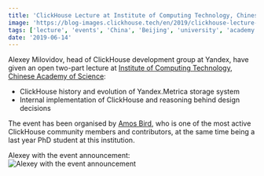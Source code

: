 ```yaml
---
title: 'ClickHouse Lecture at Institute of Computing Technology, Chinese Academy of Science on June 11, 2019'
image: 'https://blog-images.clickhouse.tech/en/2019/clickhouse-lecture-at-institute-of-computing-technology-chinese-academy-of-science-on-june-11-2019/main.jpg'
tags: ['lecture', 'events', 'China', 'Beijing', 'university', 'academy', 'institute']
date: '2019-06-14'
---
```


Alexey Milovidov, head of ClickHouse development group at Yandex, have given an open two-part lecture at [Institute of Computing Technology, Chinese Academy of Science](http://english.ict.cas.cn/):

-   ClickHouse history and evolution of Yandex.Metrica storage system
-   Internal implementation of ClickHouse and reasoning behind design decisions

The event has been organised by [Amos Bird](https://github.com/amosbird), who is one of the most active ClickHouse community members and contributors, at the same time being a last year PhD student at this institution.

Alexey with the event announcement:
![Alexey with the event announcement](https://blog-images.clickhouse.tech/en/2019/clickhouse-lecture-at-institute-of-computing-technology-chinese-academy-of-science-on-june-11-2019/1.jpg)


